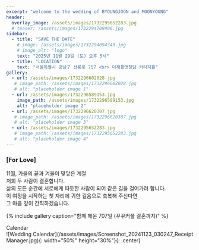 ```yaml
---
excerpt: "welcome to the wedding of BYOUNGJOON and MOONYOUNG"
header:
  overlay_image: /assets/images/1732295652283.jpg
  # teaser: /assets/images/1732294709906.jpg
sidebar:
  - title: "SAVE THE DATE"
    # image: /assets/images/1732294094349.jpg
    # image_alt: "logo"
    text: "2025년 11월 29일 (토) 오후 5시"
  - title: "LOCATION"
    text: "서울특별시 강남구 선릉로 757 <br> 더채플앳청담 커티지홀"
gallery:
  - url: /assets/images/1732296602028.jpg
   # image_path: /assets/images/1732296602028.jpg
   # alt: "placeholder image 1"
  - url: /assets/images/1732296589153.jpg
    image_path: /assets/images/1732296589153.jpg
    alt: "placeholder image 2"
  - url: /assets/images/1732296620307.jpg
   # image_path: /assets/images/1732296620307.jpg
   # alt: "placeholder image 3"
  - url: /assets/images/1732295652283.jpg
   # image_path: /assets/images/1732295652283.jpg
   # alt: "placeholder image 4"
---
```


### [For Love]
11월, 가을의 끝과 겨울이 맞닿은 계절<br>
저희 두 사람이 결혼합니다.<br>
삶의 모든 순간에 서로에게 따듯한 사람이 되어 같은 길을 걸어가려 합니다.<br>
이 여정을 시작하는 첫 자리에 귀한 걸음으로 축복해 주신다면<br>
그 마음 깊이 간직하겠습니다.

{% include gallery caption="함께 해온 707일 (꾸꾸커플 결혼까지)" %}

Calendar <br>
![Wedding Calendar](/assets/images/Screenshot_20241123_030247_Receipt Manager.jpg){: width="50%" height="30%"}{: .center}

<!-- ![pooh](https://encrypted-tbn0.gstatic.com/images?q=tbn:ANd9GcQW0Z94iqO01RBz7uaesVFC5hG-J4y-ldNCHg&usqp=CAU) -->
